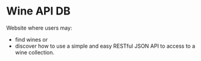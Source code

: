 # Wine API DB
Website where users may:
- find wines or 
- discover how to use a simple and easy RESTful JSON API to access to a wine collection. 
